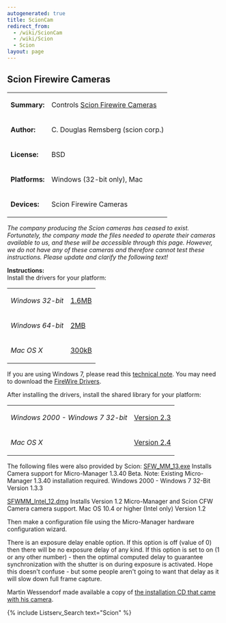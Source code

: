 ```yaml
---
autogenerated: true
title: ScionCam
redirect_from:
  - /wiki/ScionCam
  - /wiki/Scion
  - Scion
layout: page
---
```


## Scion Firewire Cameras

<table>
<tr>
<td markdown="1">

**Summary:**

</td>
<td markdown="1">

Controls [Scion Firewire Cameras](http://www.scioncorp.com/)

</td>
</tr>
<tr>
<td markdown="1">

**Author:**

</td>
<td markdown="1">

C. Douglas Remsberg (scion corp.)

</td>
</tr>
<tr>
<td markdown="1">

**License:**

</td>
<td markdown="1">

BSD

</td>
</tr>
<tr>
<td markdown="1">

**Platforms:**

</td>
<td markdown="1">

Windows (32-bit only), Mac

</td>
</tr>
<tr>
<td markdown="1">

**Devices:**

</td>
<td markdown="1">

Scion Firewire Cameras

</td>
</tr>
</table>

*The company producing the Scion cameras has ceased to exist.
Fortunately, the company made the files needed to operate their cameras
available to us, and these will be accessible through this page.
However, we do not have any of these cameras and therefore cannot test
these instructions. Please update and clarify the following text!*

**Instructions:**  
Install the drivers for your platform:

<table>
<tr>
<td markdown="1">

*Windows 32-bit*

</td>
<td markdown="1">

[1.6MB](http://valelab.ucsf.edu/~nico/Scion/Drivers/SFWDrivers32.exe)

</td>
</tr>
<tr>
<td markdown="1">

*Windows 64-bit*

</td>
<td markdown="1">

[2MB](http://valelab.ucsf.edu/~nico/Scion/Drivers/SFWDrivers64.exe)

</td>
</tr>
<tr>
<td markdown="1">

*Mac OS X*

</td>
<td markdown="1">

[300kB](http://valelab.ucsf.edu/~nico/Scion/Drivers/sfwdist.pkg.Tar.gz)

</td>
</tr>
</table>

If you are using Windows 7, please read this [technical
note](http://valelab.ucsf.edu/~nico/Scion/Drivers/technical_note_2.htm).
You may need to download the [FireWire
Drivers](http://valelab.ucsf.edu/~nico/Scion/Drivers/FireWireDrivers.exe).

After installing the drivers, install the shared library for your
platform:

<table>
<tr>
<td markdown="1">

*Windows 2000 - Windows 7 32-bit*

</td>
<td markdown="1">

[Version
2.3](http://valelab.ucsf.edu/~nico/Scion/Micro-Manager/SFW_Library.exe)

</td>
</tr>
<tr>
<td markdown="1">

*Mac OS X*

</td>
<td markdown="1">

[Version
2.4](http://valelab.ucsf.edu/~nico/Scion/Micro-Manager/sfwlibraries.pkg.Tar.gz)

</td>
</tr>
</table>

The following files were also provided by Scion:
[SFW\_MM\_13.exe](http://valelab.ucsf.edu/~nico/Scion/Micro-Manager/SFW_MM_13.exe)
Installs Camera support for Micro-Manager 1.3.40 Beta. Note: Existing
Micro-Manager 1.3.40 installation required. Windows 2000 - Windows 7
32-Bit Version 1.3.3

[SFWMM\_Intel\_12.dmg](http://valelab.ucsf.edu/~nico/Scion/Micro-Manager/SFWMM_Intel_12.dmg)
Installs Version 1.2 Micro-Manager and Scion CFW Camera camera support.
Mac OS 10.4 or higher (Intel only) Version 1.2

Then make a configuration file using the Micro-Manager hardware
configuration wizard.

There is an exposure delay enable option. If this option is off (value
of 0) then there will be no exposure delay of any kind. If this option
is set to on (1 or any other number) - then the optimal computed delay
to guarantee synchronization with the shutter is on during exposure is
activated. Hope this doesn't confuse - but some people aren't going to
want that delay as it will slow down full frame capture.

Martin Wessendorf made available a copy of [the installation CD that
came with his
camera](http://valelab.ucsf.edu/~nico/Scion/Scioninfodrivers.zip).

{% include Listserv_Search text="Scion" %}

